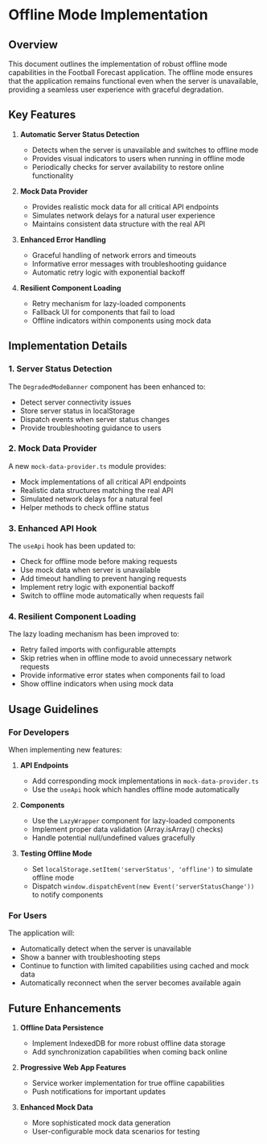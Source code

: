 # Offline Mode Implementation

## Overview

This document outlines the implementation of robust offline mode capabilities in the Football Forecast application. The offline mode ensures that the application remains functional even when the server is unavailable, providing a seamless user experience with graceful degradation.

## Key Features

1. **Automatic Server Status Detection**
   - Detects when the server is unavailable and switches to offline mode
   - Provides visual indicators to users when running in offline mode
   - Periodically checks for server availability to restore online functionality

2. **Mock Data Provider**
   - Provides realistic mock data for all critical API endpoints
   - Simulates network delays for a natural user experience
   - Maintains consistent data structure with the real API

3. **Enhanced Error Handling**
   - Graceful handling of network errors and timeouts
   - Informative error messages with troubleshooting guidance
   - Automatic retry logic with exponential backoff

4. **Resilient Component Loading**
   - Retry mechanism for lazy-loaded components
   - Fallback UI for components that fail to load
   - Offline indicators within components using mock data

## Implementation Details

### 1. Server Status Detection

The `DegradedModeBanner` component has been enhanced to:

- Detect server connectivity issues
- Store server status in localStorage
- Dispatch events when server status changes
- Provide troubleshooting guidance to users

### 2. Mock Data Provider

A new `mock-data-provider.ts` module provides:

- Mock implementations of all critical API endpoints
- Realistic data structures matching the real API
- Simulated network delays for a natural feel
- Helper methods to check offline status

### 3. Enhanced API Hook

The `useApi` hook has been updated to:

- Check for offline mode before making requests
- Use mock data when server is unavailable
- Add timeout handling to prevent hanging requests
- Implement retry logic with exponential backoff
- Switch to offline mode automatically when requests fail

### 4. Resilient Component Loading

The lazy loading mechanism has been improved to:

- Retry failed imports with configurable attempts
- Skip retries when in offline mode to avoid unnecessary network requests
- Provide informative error states when components fail to load
- Show offline indicators when using mock data

## Usage Guidelines

### For Developers

When implementing new features:

1. **API Endpoints**

   - Add corresponding mock implementations in `mock-data-provider.ts`
   - Use the `useApi` hook which handles offline mode automatically

2. **Components**

   - Use the `LazyWrapper` component for lazy-loaded components
   - Implement proper data validation (Array.isArray() checks)
   - Handle potential null/undefined values gracefully

3. **Testing Offline Mode**

   - Set `localStorage.setItem('serverStatus', 'offline')` to simulate offline mode
   - Dispatch `window.dispatchEvent(new Event('serverStatusChange'))` to notify components

### For Users

The application will:

- Automatically detect when the server is unavailable
- Show a banner with troubleshooting steps
- Continue to function with limited capabilities using cached and mock data
- Automatically reconnect when the server becomes available again

## Future Enhancements

1. **Offline Data Persistence**

   - Implement IndexedDB for more robust offline data storage
   - Add synchronization capabilities when coming back online

2. **Progressive Web App Features**

   - Service worker implementation for true offline capabilities
   - Push notifications for important updates

3. **Enhanced Mock Data**

   - More sophisticated mock data generation
   - User-configurable mock data scenarios for testing
